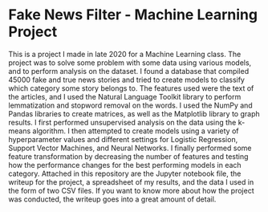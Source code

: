 # Fake News Filter - Machine Learning Project
This is a project I made in late 2020 for a Machine Learning class. The project was to solve some problem with some data using various models, and to perform analysis on the dataset. I found a database that compiled 45000 fake and true news stories and tried to create models to classify which category some story belongs to. The features used were the text of the articles, and I used the Natural Language Toolkit library to perform lemmatization and stopword removal on the words. I used the NumPy and Pandas libraries to create matrices, as well as the Matplotlib library to graph results. 
I first performed unsupervised analysis on the data using the k-means algorithm. I then attempted to create models using a variety of hyperparameter values and different settings for Logistic Regression, Support Vector Machines, and Neural Networks. I finally performed some feature transformation by decreasing the number of features and testing how the performance changes for the best performing models in each category. 
Attached in this repository are the Jupyter notebook file, the writeup for the project, a spreadsheet of my results, and the data I used in the form of two CSV files. If you want to know more about how the project was conducted, the writeup goes into a great amount of detail.
